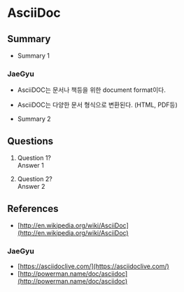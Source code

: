 AsciiDoc
========

Summary
-------
* Summary 1


### JaeGyu
* AsciiDOC는 문서나 책등을 위한 document format이다. 
* AsciiDOC는 다양한 문서 형식으로 변환된다. (HTML, PDF등)

* Summary 2

Questions
---------
1. Question 1?  
Answer 1

2. Question 2?  
Answer 2

References
----------
* [http://en.wikipedia.org/wiki/AsciiDoc](http://en.wikipedia.org/wiki/AsciiDoc)

### JaeGyu
* [https://asciidoclive.com/](https://asciidoclive.com/)
* [http://powerman.name/doc/asciidoc](http://powerman.name/doc/asciidoc)